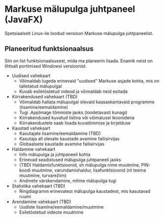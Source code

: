 # Markuse mälupulga juhtpaneel (JavaFX)
Spetsiaalselt Linux-ile loodud versioon Markuse mälupulga juhtpaneelist.

## Planeeritud funktsionaalsus
Siin on list funktsionaalsusest, mida ma planeerin lisada. Enamik neist on lihtsalt portimised Windowsi versioonist.

- Uudised vahekaart
    - Võimaldab lugeda erinevaid "uudised" Markuse asjade kohta, mis on talletatud mälupulgal
    - Kuvab esiletõstetud videod ja võimaldab neid esitada
- Kiirrakendused vahekaart (TBD)
    - Võimaldab hallata mälupulgal olevaid kaasaskantavaid programme (lisamine/eemaldamine)
    - Tugi .AppImage tõmmiste jaoks (loodetavasti kunagi)
    - Kiirrakendused kuvatud listina või võimalusel ikoonidena
    - Kiirrakendustele saab lisada kuvatõmmise ja kirjelduse
- Kaustad vahekaart
    - Kasutajate lisamine/eemaldamine (TBD)
    - Kasutaja all olevate kaustade avamine failisirvijas
    - Globaalsete kaustade avamine failisirvijas
- Haldamine vahekaart
    - Info mälupulga ja juhtpaneeli kohta
    - Erinevad seadistused mälupulga juhtpaneeli jaoks
    - (TBD) Haldamisfunktsioonid, sh mälupulga nime muutmine, PIN-koodi muutmine, varundamishaldur, lisafunktsioonid (nt teema muutmine, turvarežiim)
    - Andmete värskendamine, mitme mälupulga tugi
- Statistika vahekaart (TBD)
    - Ringdiagramm erinevatest mälupulga kaustadest, mis kasutavad ruumi
- Arendamine vahekaart (TBD)
    - Uudiste lisamine/eemaldamine/muutmine
    - Esiletõstetud videote muutmine
